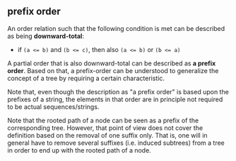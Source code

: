 
<!-- ======================================================================= -->
## prefix order

An order relation such that the following condition is met
can be described as being **downward-total**:

* if `(a <= b)` and `(b <= c)`, then also `(a <= b)` or `(b <= a)`

A partial order that is also downward-total can be described as
**a prefix order**. Based on that, a prefix-order can be understood
to generalize the concept of a tree by requiring a certain characteristic.

Note that, even though the description as "a prefix order" is based upon the
prefixes of a string, the elements in that order are in principle not required
to be actual sequences/strings.

Note that the rooted path of a node can be seen as a prefix of the corresponding
tree. However, that point of view does not cover the definition based on the
removal of one suffix only. That is, one will in general have to remove several
suffixes (i.e. induced subtrees) from a tree in order to end up with the rooted
path of a node.
